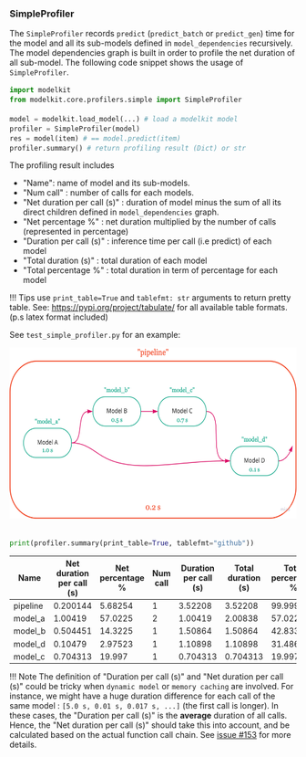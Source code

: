 ### SimpleProfiler

The `SimpleProfiler` records `predict` (`predict_batch` or `predict_gen`) time for the model and all its sub-models defined in `model_dependencies` recursively. The model dependencies graph is built in order to profile the net duration of all sub-model. The following code snippet shows the usage of `SimpleProfiler`.

```python
import modelkit
from modelkit.core.profilers.simple import SimpleProfiler

model = modelkit.load_model(...) # load a modelkit model
profiler = SimpleProfiler(model)
res = model(item) # == model.predict(item)
profiler.summary() # return profiling result (Dict) or str

```

The profiling result includes 

- "Name": name of model and its sub-models.
- "Num call" : number of calls for each models.
- "Net duration per call (s)" : duration of model minus the sum of all its direct children defined in `model_dependencies` graph.
- "Net percentage %" : net duration multiplied by the number of calls (represented in percentage)
- "Duration per call (s)" : inference time per call (i.e predict) of each model 
- "Total duration (s)" : total duration of each model
- "Total percentage %" : total duration in term of percentage for each model


!!! Tips
    use `print_table=True` and `tablefmt: str` arguments to return pretty table. See: <https://pypi.org/project/tabulate/> for all available table formats. (p.s latex format included)


See `test_simple_profiler.py` for an example:

<p align="center">
  <a href="https://github.com/Cornerstone-OnDemand/modelkit">
    <img src="https://raw.githubusercontent.com/Cornerstone-OnDemand/modelkit/main/docs/library/profilers/profiler_example.png" alt="graph" width="600" height="300">
  </a>
</p>

```python

print(profiler.summary(print_table=True, tablefmt="github"))

```

| Name     | Net duration per call (s) | Net percentage % | Num call | Duration per call (s) | Total duration (s) | Total percentage % |
| -------- | ------------------------- | ---------------- | -------- | --------------------- | ------------------ | ------------------ |
| pipeline | 0.200144                  | 5.68254          | 1        | 3.52208               | 3.52208            | 99.9998            |
| model_a  | 1.00419                   | 57.0225          | 2        | 1.00419               | 2.00838            | 57.0225            |
| model_b  | 0.504451                  | 14.3225          | 1        | 1.50864               | 1.50864            | 42.8338            |
| model_d  | 0.10479                   | 2.97523          | 1        | 1.10898               | 1.10898            | 31.4865            |
| model_c  | 0.704313                  | 19.997           | 1        | 0.704313              | 0.704313           | 19.997             |


!!! Note
    The definition of "Duration per call (s)" and "Net duration per call (s)" could be tricky when `dynamic model` or `memory caching` are involved. For instance, we might have a huge duration difference for each call of the same model : `[5.0 s, 0.01 s, 0.017 s, ...]` (the first call is longer). In these cases, the "Duration per call (s)" is the **average** duration of all calls. Hence, the "Net duration per call (s)" should take this into account, and be calculated based on the actual function call chain. See [issue #153](https://github.com/Cornerstone-OnDemand/modelkit/issues/153) for more details.